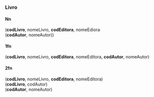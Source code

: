 ### Livro  
#### Nn  
(__codLivro__, nomeLivro, __codEditora__, nomeEdiora  
(__codAutor__, nomeAutor))  
#### 1fn
(__codLivro__, nomeLivro, __codEditora__, nomeEditora, __codAutor__, nomeAutor)
#### 2fn
(__codLivro__, nomeLivro, __codEditora__, nomeEditora)  
(__codLivro__, codAutor)  
(__codAutor__, nomeAutor)  
